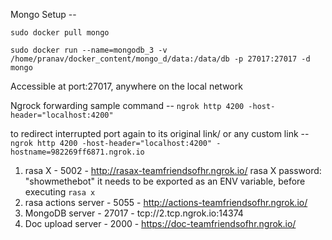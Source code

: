 Mongo Setup -- 

`sudo docker pull mongo`

`sudo docker run --name=mongodb_3 -v /home/pranav/docker_content/mongo_d/data:/data/db -p 27017:27017 -d mongo`

Accessible at port:27017, anywhere on the local network

Ngrock forwarding
sample command -- `ngrok http 4200 -host-header="localhost:4200"`

to redirect interrupted port again to its original link/ or any custom link -- `ngrok http 4200 -host-header="localhost:4200" -hostname=982269ff6871.ngrok.io`

1. rasa X - 5002 - http://rasax-teamfriendsofhr.ngrok.io/
    rasa X password: "showmethebot"
    it needs to be exported as an ENV variable, before executing `rasa x`
2. rasa actions server - 5055 - http://actions-teamfriendsofhr.ngrok.io/
3. MongoDB server - 27017 - tcp://2.tcp.ngrok.io:14374
4. Doc upload server - 2000 - https://doc-teamfriendsofhr.ngrok.io/


